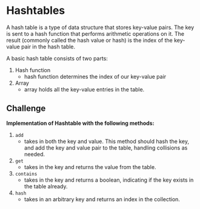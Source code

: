 # Hashtables

A hash table is a type of data structure that stores key-value pairs. The key is sent to a hash function that performs arithmetic operations on it. The result (commonly called the hash value or hash) is the index of the key-value pair in the hash table.

A basic hash table consists of two parts:

1. Hash function
    - hash function determines the index of our key-value pair
2. Array
    - array holds all the key-value entries in the table.

## Challenge

**Implementation of Hashtable with the following methods:**

1. `add` 
    - takes in both the key and value. This method should hash the key, and add the key and value pair to the table, handling collisions as needed.
2. `get` 
    - takes in the key and returns the value from the table.
3. `contains`
    - takes in the key and returns a boolean, indicating if the key exists in the table already.
4. `hash` 
    - takes in an arbitrary key and returns an index in the collection.
